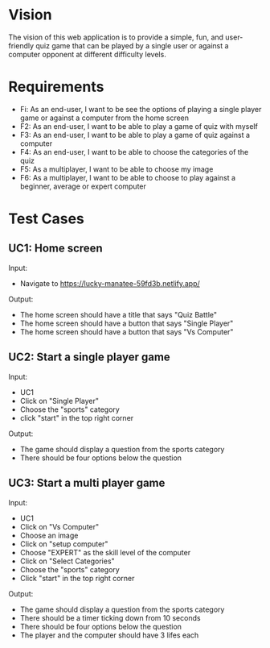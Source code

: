 # Vision

The vision of this web application is to provide a simple, fun, and user-friendly quiz game that can be played by a single user or against a computer opponent at different difficulty levels.

# Requirements

- Fi: As an end-user, I want to be see the options of playing a single player game or against a computer from the home screen
- F2: As an end-user, I want to be able to play a game of quiz with myself
- F3: As an end-user, I want to be able to play a game of quiz against a computer
- F4: As an end-user, I want to be able to choose the categories of the quiz
- F5: As a multiplayer, I want to be able to choose my image
- F6: As a multiplayer, I want to be able to choose to play against a beginner, average or expert computer

# Test Cases

## UC1: Home screen

Input:

- Navigate to https://lucky-manatee-59fd3b.netlify.app/

Output:

- The home screen should have a title that says "Quiz Battle"
- The home screen should have a button that says "Single Player"
- The home screen should have a button that says "Vs Computer"

## UC2: Start a single player game

Input:

- UC1
- Click on "Single Player"
- Choose the "sports" category
- click "start" in the top right corner

Output:

- The game should display a question from the sports category
- There should be four options below the question

## UC3: Start a multi player game

Input:

- UC1
- Click on "Vs Computer"
- Choose an image
- Click on "setup computer"
- Choose "EXPERT" as the skill level of the computer
- Click on "Select Categories"
- Choose the "sports" category
- Click "start" in the top right corner

Output:

- The game should display a question from the sports category
- There should be a timer ticking down from 10 seconds
- There should be four options below the question
- The player and the computer should have 3 lifes each